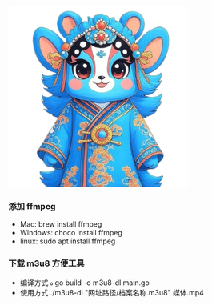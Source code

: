 <img src="images/logo.png" alt="Logo" width="360" height="360">

### 添加 ffmpeg
* Mac: brew install ffmpeg
* Windows: choco install ffmpeg
* linux: sudo apt install ffmpeg

### 下载 m3u8 方便工具
* 编译方式  go build -o m3u8-dl main.go  
* 使用方式 ./m3u8-dl "网址路径/档案名称.m3u8" 媒体.mp4
